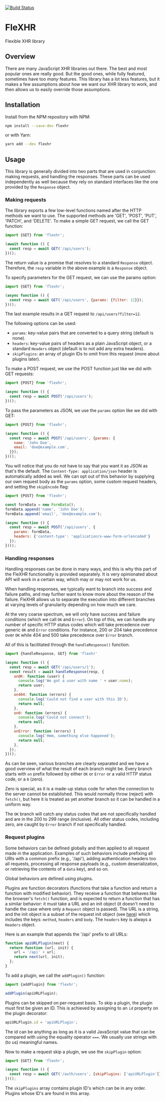 [![Build Status](https://travis-ci.org/foxbunny/flexhr.svg?branch=master)](https://travis-ci.org/foxbunny/flexhr)

# FleXHR

Flexible XHR library

## Overview

There are many JavaScript XHR libraries out there. The best and most popular
ones are really good. But the good ones, while fully featured, sometimes have
too *many* features. This library has a lot less features, but it makes a few
assumptions about how we want our XHR library to work, and then allows us to
easily override those assumptions.

## Installation

Install from the NPM repository with NPM:

```bash
npm install --save-dev flexhr
```

or with Yarn:

```bash
yarn add --dev flexhr
```

## Usage

This library is generally divided into two parts that are used in conjunction:
making requests, and handling the responses. These parts can be used
independently as well because they rely on standard interfaces like the
one provided by the `Response` object.

### Making requests

The library exports a few low-level functions named after the HTTP methods we
want to use. The supported methods are 'GET', 'POST', 'PUT', 'PATCH', and
'DELETE'. To make a simple GET request, we call the GET function:

```javascript
import {GET} from 'flexhr';

(await function () {
  const resp = await GET('/api/users');
})();
```

The return value is a promise that resolves to a standard `Response` object.
Therefore, the `resp` variable in the above example is a `Response` object.

To specify parameters for the GET request, we can use the params option:

```javascript
import {GET} from 'flexhr';

(async function () {
  const resp = await GET('/api/users', {params: {filter: 12}});
})();
```

The last example results in a GET request to `/api/users?filter=12`.

The following options can be used:

- `params`: key-value pairs that are converted to a query string (default is
  none).
- `headers`: key-value pairs of headers as a plain JavaScript object, or a
  standard `Headers` object (default is to not add any extra headers).
- `skipPlugins`: an array of plugin IDs to omit from this request (more about
  plugins later).

To make a POST request, we use the POST function just like we did with GET
requests:

```javascript
import {POST} from 'flexhr';

(async function () {
  const resp = await POST('/api/users');
})();
```

To pass the parameters as JSON, we use the `params` option like we did with GET:

```javascript
import {POST} from 'flexhr';

(async function () {
  const resp = await POST('/api/users', {params: {
    name: 'John Doe', 
    email: 'doe@example.com',
  }});
})();
```

You will notice that you do not have to say that you want it as JSON as that's
the default. The `Content-Type: application/json` header is automatically added
as well. We can opt out of this behavior by supplying our own request body as
the `params` option, some custom request headers, and setting the `skipEncode`
flag:

```javascript
import {POST} from 'flexhr';

const formData = new FormData();
formData.append('name', 'John Doe');
formData.append('email', 'doe@example.com');

(async function () {
  const resp = await POST('/api/users', {
    params: formData,
    headers: {'content-type': 'application/x-www-form-urlencoded'}
  });
})();
```

### Handling responses

Handling responses can be done in many ways, and this is why this part of the
FleXHR functionality is provided separately. It is very opinionated about API
will work in a certain way, which may or may not work for us.

When handling responses, we typically want to branch into success and failure
paths, and may further want to know more about the reason of the failure.
FleXHR allows us to separate the execution into different branches at varying
levels of granularity depending on how much we care.

At the very coarse spectrum, we will only have success and failure conditions
(which we call `OK` and `Error`). On top of this, we can handle any number of
specific HTTP status codes which will take precedence over generic `OK` and
`Error` conditions. For instance, 200 or 204 take precedence over `OK` while 404
and 500 take precedence over `Error` branch.

All of this is facilitated through the `handleResponse()` function.

```javascript
import {handleResponse, GET} from 'flexhr'

(async function () {
  const resp = await GET('/api/users/1');
  const result = await handleResponse(resp, {
    onOK: function (user) {
      console.log('We got a user with name ' + user.name);
      return user;
    },
    on404: function (errors) {
      console.log('Could not find a user with this ID');
      return null;
    },
    on0: function (errors) {
      console.log('Could not connect');
      return null;
    },
    onError: function (errors) {
      console.log('Hmm, something else happened');
      return null;
    },
  });
})();
```

As can be seen, various branches are clearly separated and we have a good
overview of what the result of each branch might be. Every branch starts with
`on` prefix followed by either `OK` or `Error` or a valid HTTP status code, or
a `0` (zero). 

Zero is special, as it is a made-up status code for when the connection to the
server cannot be established. This would normally throw (reject) with
`fetch()`, but here it is treated as yet another branch so it can be handled in
a uniform way.

The `OK` branch will catch any status codes that are not specifically handled
and are in the 200 to 299 range (inclusive). All other status codes, including
zero, are caught by `Error` branch if not specifically handled.

### Request plugins

Some behaviors can be defined globally and then applied to all request made in
the application. Examples of such behaviors include prefixing all URls with a
common prefix (e.g., '/api'), adding authentication headers too all requests,
processing all response payloads (e.g., custom deserialization, or retrieving
the contents of a `data` key), and so on.

Global behaviors are defined using plugins.

Plugins are function decorators (functions that take a function and return a
function with modified behavior). They receive a function that behaves like the
browser's `fetch()` function, and is expected to return a function that has a
similar behavior: it must take a URL and an init object (it doesn't need to
handle the case where only a `Request` object is passed). The URL is a string,
and the init object is a subset of the request init object (see
[here](https://mzl.la/2JadzJV)) which includes the keys: `method`, `headers`
and `body`. The `headers` key is always a `Headers` object.

Here is an example that appends the '/api' prefix to all URLs:

```javascript
function apiURLPlugin(next) {
  return function (url, init) {
    url = '/api' + url;
    return next(url, init);
  };
}
```

To add a plugin, we call the `addPlugin()` function:

```javascript
import {addPlugin} from 'flexhr';

addPlugin(apiURLPlugin);
```

Plugins can be skipped on per-request basis. To skip a plugin, the plugin must
first be given an ID. This is achieved by assigning to an `id` property on the
plugin decorator:

```javascript
apiURLPlugin.id = 'apiURLPlugin';
```

The id can be anything as long as it is a valid JavaScript value that can be
compared with using the equality operator `===`. We usually use strings with
(to us) meaningful names.

Now to make a request skip a plugin, we use the `skipPlugin` option:

```javascript
import {GET} from 'flexhr';

(async function () {
  const resp = await GET('/auth/users', {skipPlugins: ['apiURLPlugin']}); 
})();
```

The `skipPlugins` array contains plugin ID's which can be in any order. Plugins
whose ID's are found in this array.

